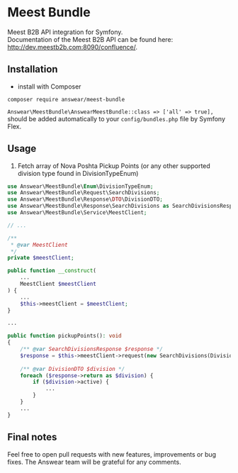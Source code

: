 # Meest Bundle
Meest B2B API integration for Symfony.  
Documentation of the Meest B2B API can be found here: http://dev.meestb2b.com:8090/confluence/.

Installation
------------

* install with Composer
```
composer require answear/meest-bundle
```

`Answear\MeestBundle\AnswearMeestBundle::class => ['all' => true],`  
should be added automatically to your `config/bundles.php` file by Symfony Flex.

Usage
------------
1. Fetch array of Nova Poshta Pickup Points (or any other supported division type found in DivisionTypeEnum)
```php
use Answear\MeestBundle\Enum\DivisionTypeEnum;
use Answear\MeestBundle\Request\SearchDivisions;
use Answear\MeestBundle\Response\DTO\DivisionDTO;
use Answear\MeestBundle\Response\SearchDivisions as SearchDivisionsResponse;
use Answear\MeestBundle\Service\MeestClient;

// ...

/**
 * @var MeestClient
 */
private $meestClient;

public function __construct(
    ...
    MeestClient $meestClient
) {
    ...
    $this->meestClient = $meestClient;
}

...

public function pickupPoints(): void
{
    /** @var SearchDivisionsResponse $response */
    $response = $this->meestClient->request(new SearchDivisions(DivisionTypeEnum::novaPoshtaPoint()));
    
    /** @var DivisionDTO $division */
    foreach ($response->return as $division) {
        if ($division->active) {
            ...
        }
    }
    ...
}
```

Final notes
------------

Feel free to open pull requests with new features, improvements or bug fixes. The Answear team will be grateful for any comments.

